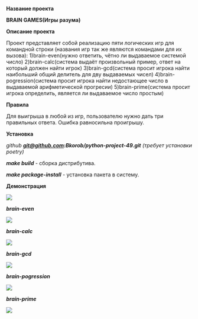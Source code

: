 **Название проекта**

**BRAIN GAMES(Игры разума)**

**Описание проекта**


Проект представляет собой реализацию пяти логических игр для командной строки
(названия игр так же являются командами для их вызова):
1)brain-even(нужно ответить, чётно ли выдаваемое системой число)
2)brain-calc(система выдаёт произвольный пример, ответ на который должен найти игрок)
3)brain-gcd(система просит игрока найти наибольший общий делитель для дву выдаваемых чисел)
4)brain-pogression(система просит игрока найти недостающее число в выдаваемой арифметической прогресии)
5)brain-prime(система просит игрока определить, является ли выдаваемое число простым)

**Правила**


Для выигрыша в любой из игр, пользователю нужно дать три правильных ответа. Ошибка равносильна проигрышу.

**Установка**


*github*
***git@github.com:Bkorob/python-project-49.git***
*(требует установки poetry)*

***make build*** - сборка дистрибутива.

***make package-install*** - установка пакета в систему.

**Демонстрация**

<a href="https://codeclimate.com/github/Bkorob/python-project-49/maintainability"><img src="https://api.codeclimate.com/v1/badges/eee06181155c8e14ef34/maintainability" /></a>

***brain-even***

<a href="https://asciinema.org/a/BTLr9prFaLIaEI8uZcq5xl6yb" target="_blank"><img src="https://asciinema.org/a/BTLr9prFaLIaEI8uZcq5xl6yb.svg" /></a>

***brain-calc***

<a href="https://asciinema.org/a/WrDnG9eUG3uv1QSKED73ROFBI" target="_blank"><img src="https://asciinema.org/a/WrDnG9eUG3uv1QSKED73ROFBI.svg" /></a>

***brain-gcd***

<a href="https://asciinema.org/a/xTN75uEvoAisHsuRh0vyj0OSp" target="_blank"><img src="https://asciinema.org/a/xTN75uEvoAisHsuRh0vyj0OSp.svg" /></a>

***brain-pogression***

<a href="https://asciinema.org/a/ZcDxZQmI1osBdl8nxRrnIVzob" target="_blank"><img src="https://asciinema.org/a/ZcDxZQmI1osBdl8nxRrnIVzob.svg" /></a>

***brain-prime***

<a href="https://asciinema.org/a/bsIXRvsxbKLgTstcd5HuAPpuZ" target="_blank"><img src="https://asciinema.org/a/bsIXRvsxbKLgTstcd5HuAPpuZ.svg" /></a>
